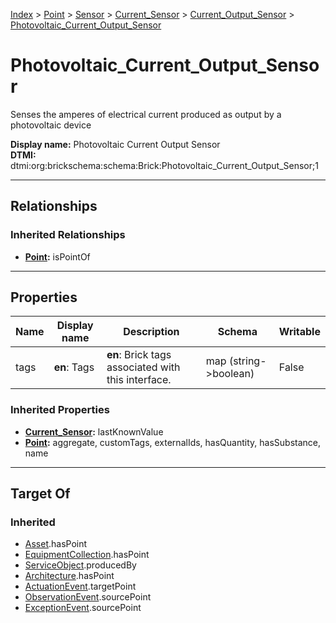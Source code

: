 [Index](../../../../index.md) > [Point](../../../Point.md) > [Sensor](../../Sensor.md) > [Current_Sensor](../Current_Sensor.md) > [Current_Output_Sensor](Current_Output_Sensor.md) > [Photovoltaic_Current_Output_Sensor](#)
# Photovoltaic_Current_Output_Sensor

Senses the amperes of electrical current produced as output by a photovoltaic device


**Display name:** Photovoltaic Current Output Sensor<br />
**DTMI:** dtmi:org:brickschema:schema:Brick:Photovoltaic_Current_Output_Sensor;1

---

## Relationships

### Inherited Relationships
* **[Point](../../../Point.md):** isPointOf

---

## Properties

|Name|Display name|Description|Schema|Writable|
|-|-|-|-|-|
|tags|**en**: Tags|**en**: Brick tags associated with this interface.|map (string->boolean)|False|
### Inherited Properties
* **[Current_Sensor](../Current_Sensor.md):** lastKnownValue
* **[Point](../../../Point.md):** aggregate, customTags, externalIds, hasQuantity, hasSubstance, name

---

## Target Of
### Inherited
* [Asset](../../../../Asset/Asset.md).hasPoint
* [EquipmentCollection](../../../../Collection/EquipmentCollection.md).hasPoint
* [ServiceObject](../../../../Information/ServiceObject/ServiceObject.md).producedBy
* [Architecture](../../../../Space/Architecture/Architecture.md).hasPoint
* [ActuationEvent](../../../../Event/PointEvent/ActuationEvent.md).targetPoint
* [ObservationEvent](../../../../Event/PointEvent/ObservationEvent.md).sourcePoint
* [ExceptionEvent](../../../../Event/PointEvent/ExceptionEvent.md).sourcePoint
